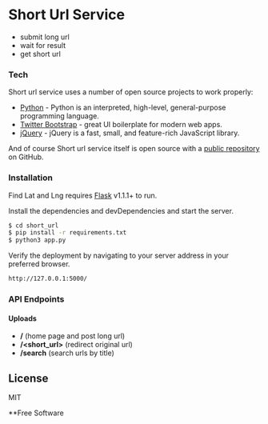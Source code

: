 # Short Url Service

  - submit long url
  - wait for result
  - get short url

### Tech

Short url service uses a number of open source projects to work properly:

* [Python] - Python is an interpreted, high-level, general-purpose programming language.
* [Twitter Bootstrap] - great UI boilerplate for modern web apps.
* [jQuery] - jQuery is a fast, small, and feature-rich JavaScript library.

And of course Short url service itself is open source with a [public repository][dill]
 on GitHub.

### Installation

Find Lat and Lng requires [Flask](https://flask.palletsprojects.com/en/1.1.x/) v1.1.1+ to run.

Install the dependencies and devDependencies and start the server.

```sh
$ cd short_url
$ pip install -r requirements.txt
$ python3 app.py

```
Verify the deployment by navigating to your server address in your preferred browser.

```sh
http://127.0.0.1:5000/
```

### API Endpoints

#### Uploads

* **/** (home page and post long url)
* **/<short_url>** (redirect original url)
* **/search** (search urls by title)


License
----

MIT


**Free Software

   [dill]: <https://github.com/sunil16/short_url.git>
   [git-repo-url]: <https://github.com/sunil16/short_url.git>
   [Python]: <https://www.python.org/>
   [Twitter Bootstrap]: <http://twitter.github.com/bootstrap/>
   [jQuery]: <http://jquery.com>
